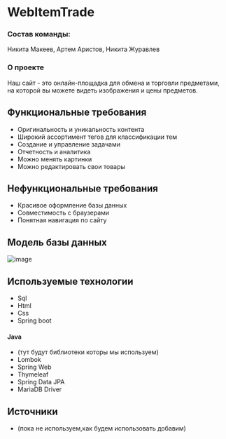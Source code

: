 # WebItemTrade
### Состав команды: 
Никита Макеев, Артем Аристов, Никита Журавлев
### О проекте
Наш сайт - это онлайн-площадка для обмена и торговли предметами, на которой вы можете видеть изображения и цены предметов.
## Функциональные требования 
- Оригинальность и уникальность контента
- Широкий ассортимент тегов для классификации тем
- Создание и управление задачами
- Отчетность и аналитика
- Можно менять картинки
- Можно редактировать свои товары

## Нефункциональные требования
- Красивое оформление базы данных
- Совместимость с браузерами
- Понятная навигация по сайту
## Модель базы данных
![image](https://github.com/NikitaMakeev/WebItemTrade/assets/131643947/285f05c4-1aad-422e-8b03-d452e8a30950)
## Используемые технологии
- Sql
- Html
- Css
- Spring boot
#### Java 
- (тут будут библиотеки которы мы используем)
- Lombok
- Spring Web
- Thymeleaf
- Spring Data JPA
- MariaDB Driver
## Источники
- (пока не используем,как будем использовать добавим)
